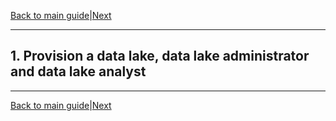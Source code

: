 [Back to main guide](../README.md)|[Next](activity2.md)

____

## 1. Provision a data lake, data lake administrator and data lake analyst




___

[Back to main guide](../README.md)|[Next](activity2.md)
